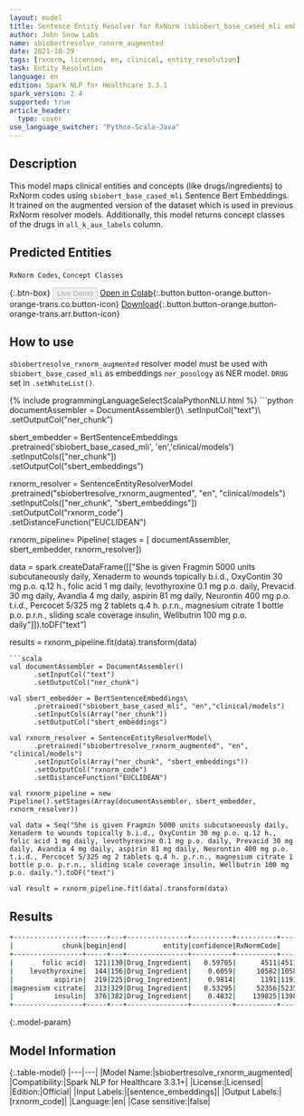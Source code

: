 ```yaml
---
layout: model
title: Sentence Entity Resolver for RxNorm (sbiobert_base_cased_mli embeddings)
author: John Snow Labs
name: sbiobertresolve_rxnorm_augmented
date: 2021-10-29
tags: [rxnorm, licensed, en, clinical, entity_resolution]
task: Entity Resolution
language: en
edition: Spark NLP for Healthcare 3.3.1
spark_version: 2.4
supported: true
article_header:
  type: cover
use_language_switcher: "Python-Scala-Java"
---
```


## Description

This model maps clinical entities and concepts (like drugs/ingredients) to RxNorm codes using `sbiobert_base_cased_mli` Sentence Bert Embeddings. It trained on the augmented version of the dataset which is used in previous RxNorm resolver models. Additionally, this model returns concept classes of the drugs in `all_k_aux_labels` column.

## Predicted Entities

`RxNorm Codes`, `Concept Classes`

{:.btn-box}
<button class="button button-orange" disabled>Live Demo</button>
[Open in Colab](https://colab.research.google.com/github/JohnSnowLabs/spark-nlp-workshop/blob/master/tutorials/Certification_Trainings/Healthcare/3.Clinical_Entity_Resolvers.ipynb){:.button.button-orange.button-orange-trans.co.button-icon}
[Download](https://s3.amazonaws.com/auxdata.johnsnowlabs.com/clinical/models/sbiobertresolve_rxnorm_augmented_en_3.3.1_2.4_1635493177858.zip){:.button.button-orange.button-orange-trans.arr.button-icon}

## How to use

```sbiobertresolve_rxnorm_augmented``` resolver model must be used with ```sbiobert_base_cased_mli``` as embeddings ```ner_posology``` as NER model. ```DRUG``` set in ```.setWhiteList()```.


<div class="tabs-box" markdown="1">
{% include programmingLanguageSelectScalaPythonNLU.html %}
```python
documentAssembler = DocumentAssembler()\
      .setInputCol("text")\
      .setOutputCol("ner_chunk")

sbert_embedder = BertSentenceEmbeddings\
      .pretrained('sbiobert_base_cased_mli', 'en','clinical/models')\
      .setInputCols(["ner_chunk"])\
      .setOutputCol("sbert_embeddings")

rxnorm_resolver = SentenceEntityResolverModel\
      .pretrained("sbiobertresolve_rxnorm_augmented", "en", "clinical/models")\
      .setInputCols(["ner_chunk", "sbert_embeddings"])\
      .setOutputCol("rxnorm_code")\
      .setDistanceFunction("EUCLIDEAN")

rxnorm_pipeline= Pipeline(
    stages = [
        documentAssembler,
        sbert_embedder,
        rxnorm_resolver])

data = spark.createDataFrame([["She is given Fragmin 5000 units subcutaneously daily, Xenaderm to wounds topically b.i.d., OxyContin 30 mg p.o. q.12 h., folic acid 1 mg daily, levothyroxine 0.1 mg p.o. daily, Prevacid 30 mg daily, Avandia 4 mg daily, aspirin 81 mg daily, Neurontin 400 mg p.o. t.i.d.,  Percocet 5/325 mg 2 tablets q.4 h. p.r.n., magnesium citrate 1 bottle p.o. p.r.n., sliding scale coverage insulin, Wellbutrin 100 mg p.o. daily"]]).toDF("text")

results = rxnorm_pipeline.fit(data).transform(data)

```
```scala
val documentAssembler = DocumentAssembler()
      .setInputCol("text")
      .setOutputCol("ner_chunk")

val sbert_embedder = BertSentenceEmbeddings\
      .pretrained("sbiobert_base_cased_mli", "en","clinical/models")
      .setInputCols(Array("ner_chunk"))
      .setOutputCol("sbert_embeddings")
    
val rxnorm_resolver = SentenceEntityResolverModel\
      .pretrained("sbiobertresolve_rxnorm_augmented", "en", "clinical/models")
      .setInputCols(Array("ner_chunk", "sbert_embeddings"))
      .setOutputCol("rxnorm_code")
      .setDistanceFunction("EUCLIDEAN")

val rxnorm_pipeline = new Pipeline().setStages(Array(documentAssembler, sbert_embedder, rxnorm_resolver))

val data = Seq("She is given Fragmin 5000 units subcutaneously daily, Xenaderm to wounds topically b.i.d., OxyContin 30 mg p.o. q.12 h., folic acid 1 mg daily, levothyroxine 0.1 mg p.o. daily, Prevacid 30 mg daily, Avandia 4 mg daily, aspirin 81 mg daily, Neurontin 400 mg p.o. t.i.d., Percocet 5/325 mg 2 tablets q.4 h. p.r.n., magnesium citrate 1 bottle p.o. p.r.n., sliding scale coverage insulin, Wellbutrin 100 mg p.o. daily.").toDF("text")

val result = rxnorm_pipeline.fit(data).transform(data)

```
</div>

## Results

```bash
+-----------------+-----+---+---------------+----------+----------+--------------------------------------------------+--------------------------------------------------+--------------------------------------------------+
|            chunk|begin|end|         entity|confidence|RxNormCode|                                         all_codes|                                       resolutions|                                     Concept Class|
+-----------------+-----+---+---------------+----------+----------+--------------------------------------------------+--------------------------------------------------+--------------------------------------------------+
|       folic acid|  121|130|Drug_Ingredient|   0.59705|      4511|4511:::1162058:::1162059:::62356:::1376005:::54...|folic acid:::folic acid oral product:::folic ac...|Ingredient:::Clinical Dose Group:::Clinical Dos...|
|    levothyroxine|  144|156|Drug_Ingredient|    0.6059|     10582|10582:::1868004:::40144:::1602753:::1602745:::2...|levothyroxine:::levothyroxine injection:::levot...|Ingredient:::Clinical Drug Form:::Precise Ingre...|
|          aspirin|  219|225|Drug_Ingredient|    0.9814|      1191|1191:::405403:::218266:::1154070:::215568:::202...|aspirin:::ysp aspirin:::med aspirin:::aspirin p...|Ingredient:::Brand Name:::Brand Name:::Clinical...|
|magnesium citrate|  313|329|Drug_Ingredient|   0.53295|     52356|52356:::29155:::1314220:::1006900:::52358:::291...|magnesium citrate:::magnesium carbonate:::magne...|Ingredient:::Ingredient:::Precise Ingredient:::...|
|          insulin|  376|382|Drug_Ingredient|    0.4832|    139825|139825:::1740938:::274783:::86009:::1605101:::5...|insulin detemir:::insulin argine:::insulin glar...|Ingredient:::Ingredient:::Ingredient:::Ingredie...|
+-----------------+-----+---+---------------+----------+----------+--------------------------------------------------+--------------------------------------------------+--------------------------------------------------+
```

{:.model-param}
## Model Information

{:.table-model}
|---|---|
|Model Name:|sbiobertresolve_rxnorm_augmented|
|Compatibility:|Spark NLP for Healthcare 3.3.1+|
|License:|Licensed|
|Edition:|Official|
|Input Labels:|[sentence_embeddings]|
|Output Labels:|[rxnorm_code]|
|Language:|en|
|Case sensitive:|false|
